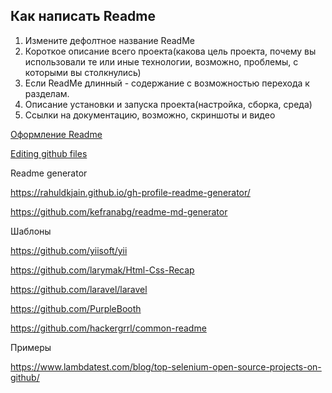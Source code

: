 ## Как написать Readme

1. Измените дефолтное название ReadMe
2. Короткое описание всего проекта(какова цель проекта, почему вы использовали те или иные технологии, возможно, проблемы, с которыми вы столкнулись)
3. Если ReadMe длинный - содержание с возможностью перехода к разделам.
4. Описание установки и запуска проекта(настройка, сборка, среда)
5. Ссылки на документацию, возможно, скриншоты и видео

[Оформление Readme](https://proglib.io/p/kak-kreativno-oformit-profil-na-github-chtoby-on-privlekal-vnimanie-2022-03-17)

[Editing github files](https://docs.github.com/en/repositories/working-with-files/managing-files/editing-files)

Readme generator

https://rahuldkjain.github.io/gh-profile-readme-generator/

https://github.com/kefranabg/readme-md-generator

Шаблоны

https://github.com/yiisoft/yii

https://github.com/larymak/Html-Css-Recap

https://github.com/laravel/laravel

https://github.com/PurpleBooth

https://github.com/hackergrrl/common-readme

Примеры

https://www.lambdatest.com/blog/top-selenium-open-source-projects-on-github/

